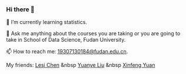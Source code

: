 ### Hi there 👋
🌱 I’m currently learning statistics. 

💬 Ask me anything about the courses you are taking or you are going to take in School of Data Science, Fudan University.

📫 How to reach me: 19307130184@fudan.edu.cn.

My friends: [Lesi Chen](https://github.com/TrueNobility303) &nbsp   [Yuanye Liu](https://github.com/HenryLau7)   &nbsp [Xinfeng Yuan](https://github.com/Joanna0123)
<!--
**Name-less-King/Name-less-King** is a ✨ _special_ ✨ repository because its `README.md` (this file) appears on your GitHub profile.

Here are some ideas to get you started:

- 🔭 I’m currently working on 
- 🌱 I’m currently learning statistics.
- 💬 Ask me anything about the courses you are taking or you are going to take in School of Data Science, Fudan University.
- 📫 How to reach me: 'my_student_id'@fudan.edu.cn so long as you know it.

